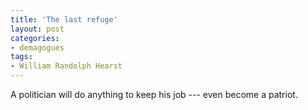 ```yaml
---
title: 'The last refuge'
layout: post
categories:
- demagogues
tags:
- William Randolph Hearst
---
```


A politician will do anything to keep his job --- even become a patriot.